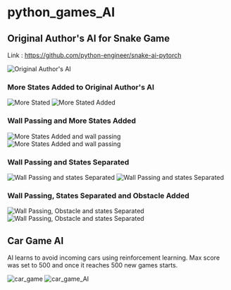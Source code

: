 # python_games_AI
 
## Original Author's AI for Snake Game
Link : https://github.com/python-engineer/snake-ai-pytorch

![Original Author's AI](Snake_Game/Original_Snake_AI/Original_Snake_AI.png)

### More States Added to Original Author's AI
![More Stated](Snake_Game/more_states_separated/game.JPG) ![More Stated Added](Snake_Game/more_states_separated/More_states_separated.png)

### Wall Passing and More States Added
![More States Added and wall passing](Snake_Game/wall_passing_and_more_states/game.JPG)
![More States Added and wall passing](Snake_Game/wall_passing_and_more_states/Wall_passing_and_more_states.png)

### Wall Passing and States Separated
![Wall Passing and states Separated](Snake_Game/wall_passing_and_more_states_separated/game.JPG)
![Wall Passing and states Separated](Snake_Game/wall_passing_and_more_states_separated/Wall_passing_and_more_states_separated.png)

### Wall Passing, States Separated and Obstacle Added
![Wall Passing, Obstacle and states Separated](Snake_Game/wall_passing_new_block_and_more_states_separated/game.JPG)
![Wall Passing, Obstacle and states Separated](Snake_Game/wall_passing_new_block_and_more_states_separated/Wall_passing_obstacle_and_more_states_separated.png)


## Car Game AI

AI learns to avoid incoming cars using reinforcement learning. Max score was set to 500 and once it reaches 500 new games starts.

![car_game](Car_Game_AI/car_game.JPG)
![car_game_AI](Car_Game_AI/Car_Game_AI.png)
